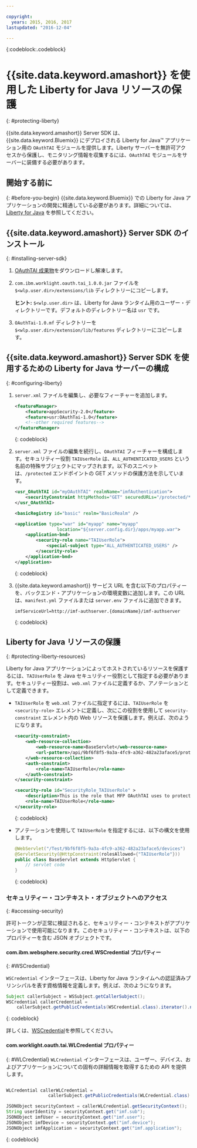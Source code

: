 ```yaml
---

copyright:
  years: 2015, 2016, 2017
lastupdated: "2016-12-04"

---
```

{:codeblock:.codeblock}

# {{site.data.keyword.amashort}} を使用した Liberty for Java リソースの保護
{: #protecting-liberty}

{{site.data.keyword.amashort}} Server SDK は、{{site.data.keyword.Bluemix}} にデプロイされる Liberty for Java&trade; アプリケーション用の `OAuthTAI` モジュールを提供します。Liberty サーバーを無許可アクセスから保護し、モニタリング情報を収集するには、`OAuthTAI` モジュールをサーバーに装備する必要があります。

## 開始する前に
{: #before-you-begin}
{{site.data.keyword.Bluemix}} での Liberty for Java アプリケーションの開発に精通している必要があります。詳細については、[Liberty for Java](https://console.{DomainName}/docs/runtimes/liberty/index.html) を参照してください。

## {{site.data.keyword.amashort}} Server SDK のインストール
{: #installing-server-sdk}

1. [OAuthTAI 成果物](https://imf-tai.{DomainName}/public/TAI.zip)をダウンロードし解凍します。

1. `com.ibm.worklight.oauth.tai_1.0.0.jar` ファイルを `$<wlp.user.dir>/extensions/lib` ディレクトリーにコピーします。

	**ヒント:** `$<wlp.user.dir>` は、Liberty for Java ランタイム用のユーザー・ディレクトリーです。デフォルトのディレクトリー名は `usr` です。

1. `OAuthTai-1.0.mf` ディレクトリーを `$<wlp.user.dir>/extension/lib/features` ディレクトリーにコピーします。


## {{site.data.keyword.amashort}} Server SDK を使用するための Liberty for Java サーバーの構成
{: #configuring-liberty}

1. `server.xml` ファイルを編集し、必要なフィーチャーを追加します。

	```XML
	<featureManager>
		<feature>appSecurity-2.0</feature>
		<feature>usr:OAuthTai-1.0</feature>
		<!--other required features-->
	</featureManager>

	```
	{: codeblock}
1. `server.xml` ファイルの編集を続行し、`OAuthTAI` フィーチャーを構成します。セキュリティー役割 `TAIUserRole` は、`ALL_AUTHENTICATED_USERS` という名前の特殊サブジェクトにマップされます。以下のスニペットは、`/protected` エンドポイントの GET メソッドの保護方法を示しています。

	```XML
	<usr_OAuthTAI id="myOAuthTAI" realmName="imfAuthentication">
		<securityConstraint httpMethods="GET" securedURLs="/protected/*"/>
	</usr_OAuthTAI>

	<basicRegistry id="basic" realm="BasicRealm" />

	<application type="war" id="myapp" name="myapp"
					location="${server.config.dir}/apps/myapp.war">
		<application-bnd>
			<security-role name="TAIUserRole">
				<special-subject type="ALL_AUTHENTICATED_USERS" />
			</security-role>
		</application-bnd>
	</application>
	```
	{: codeblock}

1. {{site.data.keyword.amashort}} サービス URL を含む以下のプロパティーを、バックエンド・アプリケーションの環境変数に追加します。この URL は、`manifest.yml` ファイルまたは `server.env` ファイルに追加できます。

	```
	imfServiceUrl=http://imf-authserver.{domainName}/imf-authserver
	```
	{: codeblock}

## Liberty for Java リソースの保護
{: #protecting-liberty-resources}

Liberty for Java アプリケーションによってホストされているリソースを保護するには、`TAIUserRole` を Java セキュリティー役割として指定する必要があります。セキュリティー役割は、`web.xml` ファイルに定義するか、アノテーションとして定義できます。

* `TAIUserRole` を `web.xml` ファイルに指定するには、`TAIUserRole` を `<security-role>` エレメントに定義し、次にこの役割を使用して `security-constraint` エレメント内の Web リソースを保護します。例えば、次のようになります。

	```XML
	<security-constraint>
		<web-resource-collection>
			<web-resource-name>BaseServlet</web-resource-name>
			<url-pattern>/api/9bf6f8f5-9a3a-4fc9-a362-482a23aface5/protected</url-pattern>
		</web-resource-collection>
		<auth-constraint>
			<role-name>TAIUserRole</role-name>
		</auth-constraint>
	</security-constraint>

	<security-role id="SecurityRole_TAIUserRole" >
		<description>This is the role that MFP OAuthTAI uses to protect the resource, and it is required to be mapped to 'ALL_AUTHENTICATED_USERS' in Liberty</description>
		<role-name>TAIUserRole</role-name>
	</security-role>
	```
	{: codeblock}

* アノテーションを使用して `TAIUserRole` を指定するには、以下の構文を使用します。

	```Java
	@WebServlet("/Test/9bf6f8f5-9a3a-4fc9-a362-482a23aface5/devices")
	@ServletSecurity(@HttpConstraint(rolesAllowed={"TAIUserRole"}))
	public class BaseServlet extends HttpServlet {
	    // servlet code
	}
	```
	{: codeblock}

### セキュリティー・コンテキスト・オブジェクトへのアクセス
{: #accessing-security}

許可トークンが正常に検証されると、セキュリティー・コンテキストがアプリケーションで使用可能になります。このセキュリティー・コンテキストは、以下のプロパティーを含む JSON オブジェクトです。

#### com.ibm.websphere.security.cred.WSCredential プロパティー
{: #WSCredential}

`WSCredential` インターフェースは、Liberty for Java ランタイムへの認証済みプリンシパルを表す資格情報を定義します。例えば、次のようになります。

```Java
Subject callerSubject = WSSubject.getCallerSubject();
WSCredential callerCredential =
    callerSubject.getPublicCredentials(WSCredential.class).iterator().next();
```
{: codeblock}

詳しくは、[WSCredential](http://www-01.ibm.com/support/knowledgecenter/api/content/nl/en-us/SSEQTP_7.0.0/com.ibm.websphere.javadoc.doc/web/apidocs/index.html?com/ibm/websphere/security/cred/WSCredential.html)を参照してください。



#### com.worklight.oauth.tai.WLCredential プロパティー
{: #WLCredential}
`WLCredential` インターフェースは、ユーザー、デバイス、およびアプリケーションについての固有の詳細情報を取得するための API を提供します。

```Java

WLCredential callerWLCredential =
				callerSubject.getPublicCredentials(WLCredential.class).iterator().next();

JSONObject securityContext = callerWLCredential.getSecurityContext();
String userIdentity = securityContext.get("imf.sub");
JSONObject imfUser = securityContext.get("imf.user");
JSONObject imfDevice = securityContext.get("imf.device");
JSONObject imfApplication = securityContext.get("imf.application");

```
{: codeblock}
